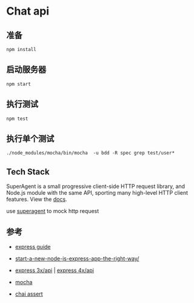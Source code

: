 # Chat api


## 准备

```
npm install
```

## 启动服务器

```
npm start
```

## 执行测试

```
npm test
```

## 执行单个测试

```
./node_modules/mocha/bin/mocha  -u bdd -R spec grep test/user*
```

## Tech Stack

SuperAgent is a small progressive client-side HTTP request library, and Node.js module with the same API, sporting many high-level HTTP client features. View the [docs](http://visionmedia.github.com/superagent/).


use [superagent](https://github.com/visionmedia/superagent) to mock http request


## 参考

- [express guide](https://github.com/azat-co/expressjsguide/blob/master/res/app.js)

- [start-a-new-node-js-express-app-the-right-way/](http://www.bearfruit.org/2013/06/21/start-a-new-node-js-express-app-the-right-way/)

- [express 3x/api](http://expressjs.com/3x/api.html) | [express 4x/api](http://expressjs.com/4x/api.html)

- [mocha](http://visionmedia.github.io/mocha/)

- [chai assert](http://chaijs.com/)

